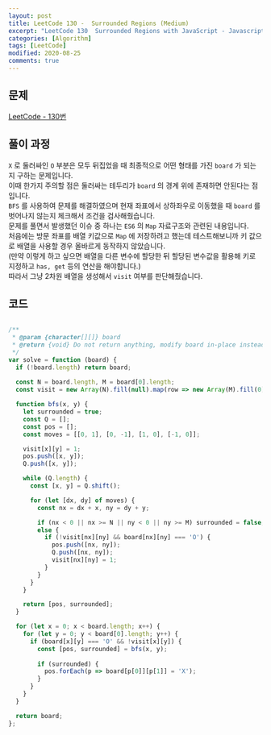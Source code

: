 ```yaml
---
layout: post
title: LeetCode 130 -  Surrounded Regions (Medium)
excerpt: "LeetCode 130  Surrounded Regions with JavaScript - Javascript 코딩 테스트 대비"
categories: [Algorithm]
tags: [LeetCode]
modified: 2020-08-25
comments: true
---
```


## 문제
[LeetCode - 130번](https://leetcode.com/problems/surrounded-regions/)


## 풀이 과정
`X` 로 둘러싸인 `O` 부분은 모두 뒤집었을 때 최종적으로 어떤 형태를 가진 `board` 가 되는지 구하는 문제입니다. <br>
이때 한가지 주의할 점은 둘러싸는 테두리가 `board` 의 경계 위에 존재하면 안된다는 점입니다. <br>
`BFS` 를 사용하여 문제를 해결하였으며 현재 좌표에서 상하좌우로 이동했을 때 `board` 를 벗어나지 않는지 체크해서 조건을 검사해줬습니다. <br>
문제를 풀면서 발생했던 이슈 중 하나는 `ES6` 의 `Map` 자료구조와 관련된 내용입니다. <br>
처음에는 방문 좌표를 배열 키값으로 `Map` 에 저장하려고 했는데 테스트해보니까 키 값으로 배열을 사용할 경우 올바르게 동작하지 않았습니다. <br>
(만약 이렇게 하고 싶으면 배열을 다른 변수에 할당한 뒤 할당된 변수값을 활용해 키로 지정하고 `has, get` 등의 연산을 해야합니다.) <br>
따라서 그냥 2차원 배열을 생성해서 `visit` 여부를 판단해줬습니다. <br>

## 코드

~~~ javascript

/**
 * @param {character[][]} board
 * @return {void} Do not return anything, modify board in-place instead.
 */
var solve = function (board) {
  if (!board.length) return board;  
    
  const N = board.length, M = board[0].length;
  const visit = new Array(N).fill(null).map(row => new Array(M).fill(0));

  function bfs(x, y) {
    let surrounded = true;
    const Q = [];
    const pos = [];
    const moves = [[0, 1], [0, -1], [1, 0], [-1, 0]];

    visit[x][y] = 1;
    pos.push([x, y]);
    Q.push([x, y]);

    while (Q.length) {
      const [x, y] = Q.shift();

      for (let [dx, dy] of moves) {
        const nx = dx + x, ny = dy + y;

        if (nx < 0 || nx >= N || ny < 0 || ny >= M) surrounded = false;
        else {
          if (!visit[nx][ny] && board[nx][ny] === 'O') {
            pos.push([nx, ny]);
            Q.push([nx, ny]);
            visit[nx][ny] = 1;
          }
        }
      }
    }

    return [pos, surrounded];
  }

  for (let x = 0; x < board.length; x++) {
    for (let y = 0; y < board[0].length; y++) {
      if (board[x][y] === 'O' && !visit[x][y]) {
        const [pos, surrounded] = bfs(x, y);
        
        if (surrounded) {
          pos.forEach(p => board[p[0]][p[1]] = 'X');
        }
      }
    }
  }

  return board;
};

~~~
